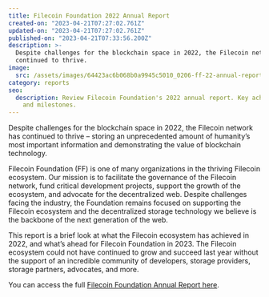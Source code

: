 ```yaml
---
title: Filecoin Foundation 2022 Annual Report
created-on: "2023-04-21T07:27:02.761Z"
updated-on: "2023-04-21T07:27:02.761Z"
published-on: "2023-04-21T07:33:56.200Z"
description: >-
  Despite challenges for the blockchain space in 2022, the Filecoin network has
  continued to thrive.
image:
  src: /assets/images/64423ac6b068b0a9945c5010_0206-ff-22-annual-report.png
category: reports
seo:
  description: Review Filecoin Foundation's 2022 annual report. Key achievements
    and milestones.
---
```


Despite challenges for the blockchain space in 2022, the Filecoin network has continued to thrive – storing an unprecedented amount of humanity’s most important information and demonstrating the value of blockchain technology.

Filecoin Foundation (FF) is one of many organizations in the thriving Filecoin ecosystem. Our mission is to facilitate the governance of the Filecoin network, fund critical development projects, support the growth of the ecosystem, and advocate for the decentralized web. Despite challenges facing the industry, the Foundation remains focused on supporting the Filecoin ecosystem and the decentralized storage technology we believe is the backbone of the next generation of the web.

This report is a brief look at what the Filecoin ecosystem has achieved in 2022, and what’s ahead for Filecoin Foundation in 2023. The Filecoin ecosystem could not have continued to grow and succeed last year without the support of an incredible community of developers, storage providers, storage partners, advocates, and more.

You can access the full [Filecoin Foundation Annual Report here](/blog/filecoin-foundation-2022-annual-report).
